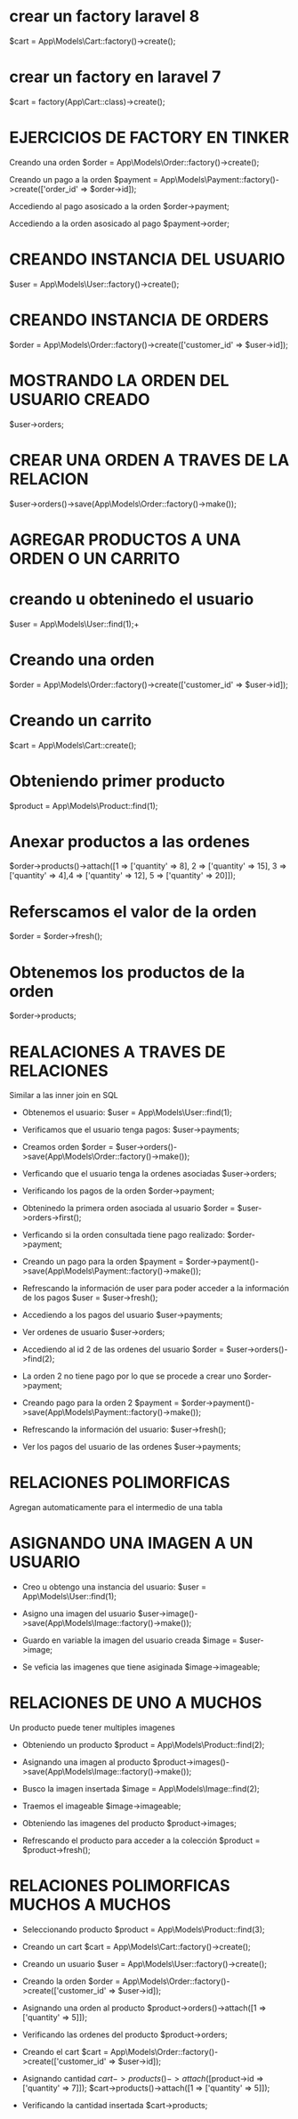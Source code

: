 # crear un factory laravel 8

$cart = App\Models\Cart::factory()->create();

# crear un factory en laravel 7

$cart = factory(App\Cart::class)->create();

# EJERCICIOS DE FACTORY EN TINKER

Creando una orden
$order = App\Models\Order::factory()->create();

Creando un pago a la orden
$payment = App\Models\Payment::factory()->create(['order_id' => $order->id]);

Accediendo al pago asosicado a la orden
$order->payment;

Accediendo a la orden asosicado al pago
$payment->order;

# CREANDO INSTANCIA DEL USUARIO

$user = App\Models\User::factory()->create();

# CREANDO INSTANCIA DE ORDERS

$order = App\Models\Order::factory()->create(['customer_id' => $user->id]);

# MOSTRANDO LA ORDEN DEL USUARIO CREADO

$user->orders;

# CREAR UNA ORDEN A TRAVES DE LA RELACION

$user->orders()->save(App\Models\Order::factory()->make());

# AGREGAR PRODUCTOS A UNA ORDEN O UN CARRITO

# creando u obteninedo el usuario

$user = App\Models\User::find(1);+

# Creando una orden

$order = App\Models\Order::factory()->create(['customer_id' => $user->id]);

# Creando un carrito

$cart = App\Models\Cart::create();

# Obteniendo primer producto

$product = App\Models\Product::find(1);

# Anexar productos a las ordenes

$order->products()->attach([1 => ['quantity' => 8], 2 => ['quantity' => 15], 3 => ['quantity' => 4],4 => ['quantity' => 12], 5 => ['quantity' => 20]]);

# Referscamos el valor de la orden

$order = $order->fresh();

# Obtenemos los productos de la orden

$order->products;

# REALACIONES A TRAVES DE RELACIONES

Similar a las inner join en SQL

-   Obtenemos el usuario: $user = App\Models\User::find(1);

-   Verificamos que el usuario tenga pagos: $user->payments;

-   Creamos orden
    $order = $user->orders()->save(App\Models\Order::factory()->make());

-   Verficando que el usuario tenga la ordenes asociadas
    $user->orders;

-   Verificando los pagos de la orden
    $order->payment;

-   Obteninedo la primera orden asociada al usuario
    $order = $user->orders->first();

-   Verficando si la orden consultada tiene pago realizado: $order->payment;

-   Creando un pago para la orden
    $payment = $order->payment()->save(App\Models\Payment::factory()->make());

-   Refrescando la información de user para poder acceder a la información de los pagos
    $user = $user->fresh();

-   Accediendo a los pagos del usuario
    $user->payments;

-   Ver ordenes de usuario
    $user->orders;

-   Accediendo al id 2 de las ordenes del usuario
    $order = $user->orders()->find(2);

-   La orden 2 no tiene pago por lo que se procede a crear uno
    $order->payment;

-   Creando pago para la orden 2
    $payment = $order->payment()->save(App\Models\Payment::factory()->make());

-   Refrescando la información del usuario: $user->fresh();

-   Ver los pagos del usuario de las ordenes
    $user->payments;

# RELACIONES POLIMORFICAS

Agregan automaticamente para el intermedio de una tabla

# ASIGNANDO UNA IMAGEN A UN USUARIO

-   Creo u obtengo una instancia del usuario: $user = App\Models\User::find(1);

-   Asigno una imagen del usuario
    $user->image()->save(App\Models\Image::factory()->make());

-   Guardo en variable la imagen del usuario creada
    $image = $user->image;

-   Se veficia las imagenes que tiene asiginada
    $image->imageable;

# RELACIONES DE UNO A MUCHOS

Un producto puede tener multiples imagenes

-   Obteniendo un producto
    $product = App\Models\Product::find(2);

-   Asignando una imagen al producto
    $product->images()->save(App\Models\Image::factory()->make());

-   Busco la imagen insertada
    $image = App\Models\Image::find(2);

-   Traemos el imageable
    $image->imageable;

-   Obteniendo las imagenes del producto
    $product->images;

-   Refrescando el producto para acceder a la colección
    $product = $product->fresh();

# RELACIONES POLIMORFICAS MUCHOS A MUCHOS

-   Seleccionando producto
    $product = App\Models\Product::find(3);

-   Creando un cart
    $cart = App\Models\Cart::factory()->create();

-   Creando un usuario
    $user = App\Models\User::factory()->create();

-   Creando la orden
    $order = App\Models\Order::factory()->create(['customer_id' => $user->id]);

-   Asignando una orden al producto
    $product->orders()->attach([1 => ['quantity' => 5]]);

-   Verificando las ordenes del producto
    $product->orders;

-   Creando el cart
    $cart = App\Models\Order::factory()->create(['customer_id' => $user->id]);

-   Asignando cantidad
    $cart->products()->attach([$product->id => ['quantity' => 7]]);
    $cart->products()->attach([1 => ['quantity' => 5]]);

-   Verificando la cantidad insertada
    $cart->products;

